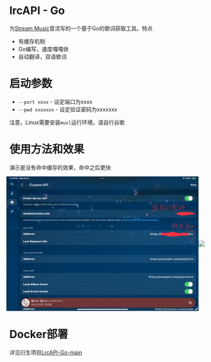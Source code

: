 # lrcAPI - Go
为[Stream Music](https://music.aqzscn.cn/)音流写的一个基于Go的歌词获取工具。特点
+ 有缓存机制
+ Go编写，速度嘎嘎快
+ 自动翻译，双语歌词

# 启动参数
+ `--port xxxx` - 设定端口为xxxx
+ `--pwd xxxxxxx` - 设定验证密码为xxxxxxx

注意，Linux需要安装`musl`运行环境，请自行谷歌

# 使用方法和效果
演示是没有命中缓存的效果，命中之后更快
<div style="display: flex; justify-content: center;align-items: center;">
  <img src="https://raw.githubusercontent.com/stephen-zeng/img/master/20250409232913.png">
  <img src="https://gh.qwqwq.com.cn/stephen-zeng/img/master/e1d6503ad000a2fd92f71f3afce7d059.gif">
</div>

# Docker部署
详见衍生项目[LrcAPI-Go-main](https://github.com/zhumao520/LrcAPI-Go-main)
